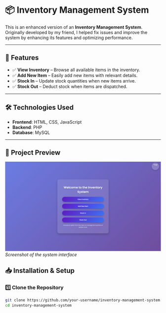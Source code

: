 # 📦 Inventory Management System  

This is an enhanced version of an **Inventory Management System**. Originally developed by my friend, I helped fix issues and improve the system by enhancing its features and optimizing performance.  

---

## 🚀 Features  
- ✅ **View Inventory** – Browse all available items in the inventory.  
- ✅ **Add New Item** – Easily add new items with relevant details.  
- ✅ **Stock In** – Update stock quantities when new items arrive.  
- ✅ **Stock Out** – Deduct stock when items are dispatched.  

---

## 🛠 Technologies Used  
- **Frontend**: HTML, CSS, JavaScript  
- **Backend**: PHP  
- **Database**: MySQL  

---

## 📸 Project Preview  
![Inventory Management System](image.png)  
*Screenshot of the system interface*  



## 📥 Installation & Setup  

### 1️⃣ Clone the Repository  
```bash
git clone https://github.com/your-username/inventory-management-system.git
cd inventory-management-system
